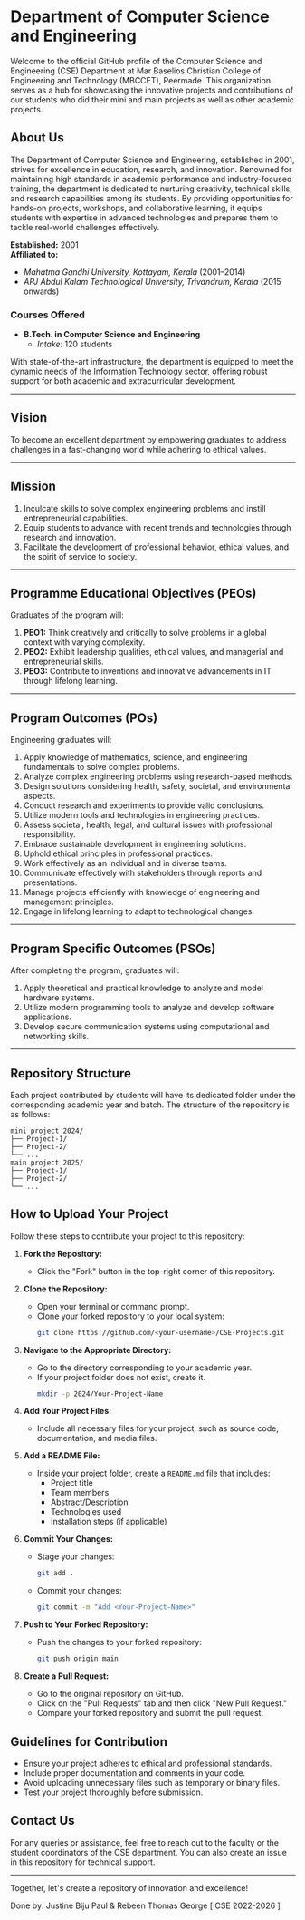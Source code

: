 # Department of Computer Science and Engineering

Welcome to the official GitHub profile of the Computer Science and Engineering (CSE) Department at Mar Baselios Christian College of Engineering and Technology (MBCCET), Peermade. This organization serves as a hub for showcasing the innovative projects and contributions of our students who did their mini and main projects as well as other academic projects.

## About Us

The Department of Computer Science and Engineering, established in 2001, strives for excellence in education, research, and innovation. Renowned for maintaining high standards in academic performance and industry-focused training, the department is dedicated to nurturing creativity, technical skills, and research capabilities among its students. By providing opportunities for hands-on projects, workshops, and collaborative learning, it equips students with expertise in advanced technologies and prepares them to tackle real-world challenges effectively.

**Established:** 2001  
**Affiliated to:**  
- *Mahatma Gandhi University, Kottayam, Kerala* (2001–2014)  
- *APJ Abdul Kalam Technological University, Trivandrum, Kerala* (2015 onwards)  

### **Courses Offered**  
- **B.Tech. in Computer Science and Engineering**  
  - *Intake:* 120 students
    
With state-of-the-art infrastructure, the department is equipped to meet the dynamic needs of the Information Technology sector, offering robust support for both academic and extracurricular development.

---

## **Vision**  
To become an excellent department by empowering graduates to address challenges in a fast-changing world while adhering to ethical values.

---

## **Mission**  
1. Inculcate skills to solve complex engineering problems and instill entrepreneurial capabilities.  
2. Equip students to advance with recent trends and technologies through research and innovation.  
3. Facilitate the development of professional behavior, ethical values, and the spirit of service to society.

---

## **Programme Educational Objectives (PEOs)**  
Graduates of the program will:  
1. **PEO1:** Think creatively and critically to solve problems in a global context with varying complexity.  
2. **PEO2:** Exhibit leadership qualities, ethical values, and managerial and entrepreneurial skills.  
3. **PEO3:** Contribute to inventions and innovative advancements in IT through lifelong learning.  

---

## **Program Outcomes (POs)**  
Engineering graduates will:  
1. Apply knowledge of mathematics, science, and engineering fundamentals to solve complex problems.  
2. Analyze complex engineering problems using research-based methods.  
3. Design solutions considering health, safety, societal, and environmental aspects.  
4. Conduct research and experiments to provide valid conclusions.  
5. Utilize modern tools and technologies in engineering practices.  
6. Assess societal, health, legal, and cultural issues with professional responsibility.  
7. Embrace sustainable development in engineering solutions.  
8. Uphold ethical principles in professional practices.  
9. Work effectively as an individual and in diverse teams.  
10. Communicate effectively with stakeholders through reports and presentations.  
11. Manage projects efficiently with knowledge of engineering and management principles.  
12. Engage in lifelong learning to adapt to technological changes.

---

## **Program Specific Outcomes (PSOs)**  
After completing the program, graduates will:  
1. Apply theoretical and practical knowledge to analyze and model hardware systems.  
2. Utilize modern programming tools to analyze and develop software applications.  
3. Develop secure communication systems using computational and networking skills.  

---


## Repository Structure

Each project contributed by students will have its dedicated folder under the corresponding academic year and batch. The structure of the repository is as follows:

```
mini project 2024/
├── Project-1/
├── Project-2/
└── ...
main project 2025/
├── Project-1/
├── Project-2/
└── ...
```

## How to Upload Your Project

Follow these steps to contribute your project to this repository:

1. **Fork the Repository:**

   - Click the "Fork" button in the top-right corner of this repository.

2. **Clone the Repository:**

   - Open your terminal or command prompt.
   - Clone your forked repository to your local system:
     ```bash
     git clone https://github.com/<your-username>/CSE-Projects.git
     ```

3. **Navigate to the Appropriate Directory:**

   - Go to the directory corresponding to your academic year.
   - If your project folder does not exist, create it.
     ```bash
     mkdir -p 2024/Your-Project-Name
     ```

4. **Add Your Project Files:**

   - Include all necessary files for your project, such as source code, documentation, and media files.

5. **Add a README File:**

   - Inside your project folder, create a `README.md` file that includes:
     - Project title
     - Team members
     - Abstract/Description
     - Technologies used
     - Installation steps (if applicable)

6. **Commit Your Changes:**

   - Stage your changes:
     ```bash
     git add .
     ```
   - Commit your changes:
     ```bash
     git commit -m "Add <Your-Project-Name>"
     ```

7. **Push to Your Forked Repository:**

   - Push the changes to your forked repository:
     ```bash
     git push origin main
     ```

8. **Create a Pull Request:**

   - Go to the original repository on GitHub.
   - Click on the "Pull Requests" tab and then click "New Pull Request."
   - Compare your forked repository and submit the pull request.

## Guidelines for Contribution

- Ensure your project adheres to ethical and professional standards.
- Include proper documentation and comments in your code.
- Avoid uploading unnecessary files such as temporary or binary files.
- Test your project thoroughly before submission.

## Contact Us

For any queries or assistance, feel free to reach out to the faculty or the student coordinators of the CSE department. You can also create an issue in this repository for technical support.

---

Together, let's create a repository of innovation and excellence!






Done by:
Justine Biju Paul & Rebeen Thomas George
[ CSE 2022-2026 ]
